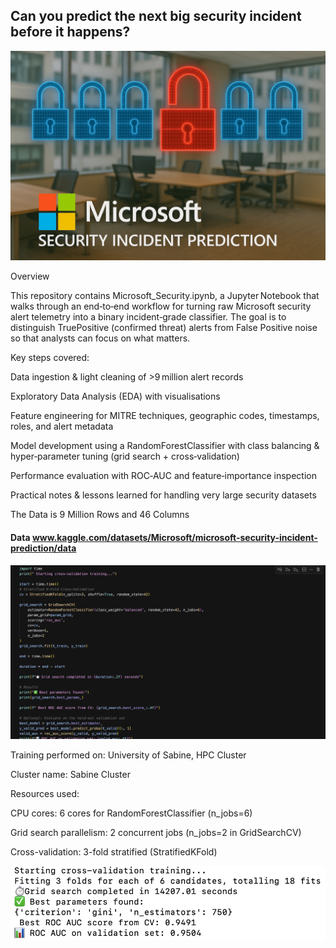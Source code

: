 


## Can you predict the next big security incident before it happens?

<img src="Image2.png" alt="Security Prediction Illustration" width="600"/>




Overview

This repository contains Microsoft_Security.ipynb, a Jupyter Notebook that walks through an end‑to‑end workflow for turning raw Microsoft security alert telemetry into a binary incident‑grade classifier. The goal is to distinguish TruePositive (confirmed threat) alerts from False Positive noise so that analysts can focus on what matters.

Key steps covered:

Data ingestion & light cleaning of >9 million alert records

Exploratory Data Analysis (EDA) with visualisations 

Feature engineering for MITRE techniques, geographic codes, timestamps, roles, and alert metadata

Model development using a RandomForestClassifier with class balancing & hyper‑parameter tuning (grid search + cross‑validation)

Performance evaluation with ROC‑AUC and feature‑importance inspection

Practical notes & lessons learned for handling very large security datasets



The Data is 9 Million Rows and 46 Columns
#### Data www.kaggle.com/datasets/Microsoft/microsoft-security-incident-prediction/data




<img src="Random-Forest.png" alt="Security Prediction Illustration" width="600"/>

Training performed on: University of Sabine, HPC Cluster

Cluster name: Sabine Cluster

Resources used:

CPU cores: 6 cores for RandomForestClassifier (n_jobs=6)

Grid search parallelism: 2 concurrent jobs (n_jobs=2 in GridSearchCV)

Cross-validation: 3-fold stratified (StratifiedKFold)

<img src="ROC-CV.png" alt="Security Prediction Illustration" width="600"/>
